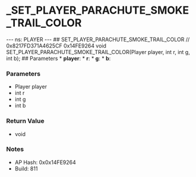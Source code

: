 # _SET_PLAYER_PARACHUTE_SMOKE_TRAIL_COLOR

--- ns: PLAYER --- ## SET_PLAYER_PARACHUTE_SMOKE_TRAIL_COLOR  // 0x8217FD371A4625CF 0x14FE9264 void SET_PLAYER_PARACHUTE_SMOKE_TRAIL_COLOR(Player player, int r, int g, int b);   ## Parameters * **player**: * **r**: * **g**: * **b**:

### Parameters
* Player player
* int r
* int g
* int b

### Return Value
* void

### Notes
* AP Hash: 0x0x14FE9264
* Build: 811

